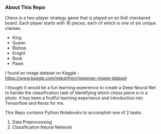 ### About This Repo

Chess is a two-player strategy game that is played on an 8x8 checkered board. 
Each player starts with 16 pieces, each of which is one of six unique classes. 
* King
* Queen
* Bishop
* Knight
* Rook
* Pawn

I found an image dataset on Kaggle - https://www.kaggle.com/niteshfre/chessman-image-dataset

I thought it would be a fun learning experience to create a Deep Neural Net to handle the classification task of identifying which chess piece is in a photo. It has been a fruitful learning experience and introduction into Tensorflow and Keras for me. 

This Repo contains Python Notebooks to accomplish one of 2 tasks:

  1. Data Preprocessing
  2. Classification Neural Network
